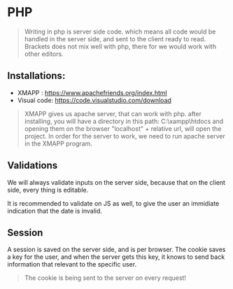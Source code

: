 # PHP

> Writing in php is server side code. which means all code would be handled in the server side, and sent to the client ready to read.
> Brackets does not mix well with php, there for we would work with other editors.

## Installations: 

- XMAPP : https://www.apachefriends.org/index.html
- Visual code: https://code.visualstudio.com/download

> XMAPP gives us apache server, that can work with php.
> after installing, you will have a directory in this path: C:\xampp\htdocs
> and opening them on the browser "localhost" + relative url, will open the project. 
> In order for the server to work, we need to run apache server in the XMAPP program.

## Validations

We will always validate inputs on the server side, because that on the client side, every thing is editable.

It is recommended to validate on JS as well, to give the user an immidiate indication that the date is invalid.

## Session

A session is saved on the server side, and is per browser. 
The cookie saves a key for the user, and when the server gets this key, 
it knows to send back information that relevant to the specific user. 
> The cookie is being sent to the server on every request! 